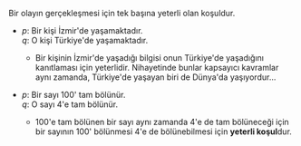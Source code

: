 Bir olayın gerçekleşmesi için tek başına yeterli olan koşuldur.


- $p$: Bir kişi İzmir'de yaşamaktadır. <br>
  $q$: O kişi Türkiye'de yaşamaktadır.
	- Bir kişinin İzmir'de yaşadığı bilgisi onun Türkiye'de yaşadığını kanıtlaması için yeterlidir. Nihayetinde bunlar kapsayıcı kavramlar aynı zamanda, Türkiye'de yaşayan biri de Dünya'da yaşıyordur...

- $p$: Bir sayı 100' tam bölünür. <br>
  $q$: O sayı 4'e tam bölünür.
	- 100'e tam bölünen bir sayı aynı zamanda 4'e de tam bölüneceği için bir sayının 100' bölünmesi 4'e de bölünebilmesi için **yeterli koşul**dur.

